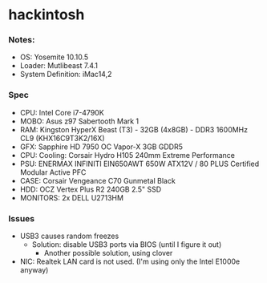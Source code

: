 # hackintosh

### Notes:
 * OS: Yosemite 10.10.5
 * Loader: Mutlibeast 7.4.1
 * System Definition: iMac14,2

### Spec
 * CPU: Intel Core i7-4790K
 * MOBO: Asus z97 Sabertooth Mark 1
 * RAM: Kingston HyperX Beast (T3) - 32GB (4x8GB) - DDR3 1600MHz CL9 (KHX16C9T3K2/16X)
 * GFX: Sapphire HD 7950 OC Vapor-X 3GB GDDR5
 * CPU: Cooling: Corsair Hydro H105 240mm Extreme Performance
 * PSU: ENERMAX INFINITI EIN650AWT 650W ATX12V / 80 PLUS Certified Modular Active PFC
 * CASE: Corsair Vengeance C70 Gunmetal Black
 * HDD: OCZ Vertex Plus R2 240GB 2.5" SSD
 * MONITORS: 2x DELL U2713HM

### Issues
 * USB3 causes random freezes
   * Solution: disable USB3 ports via BIOS (until I figure it out)
     * Another possible solution, using clover
 * NIC: Realtek LAN card is not used. (I'm using only the Intel E1000e anyway)
